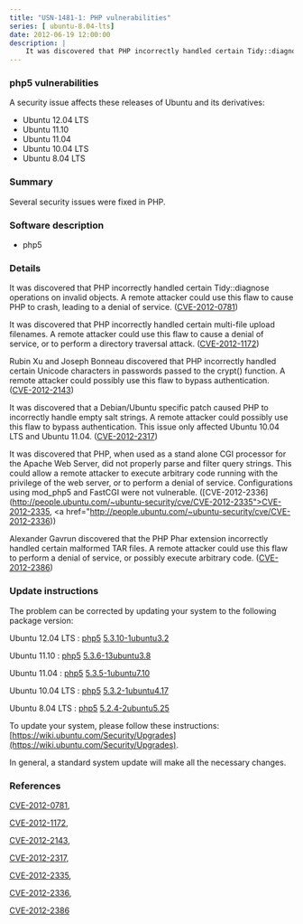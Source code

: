 ```yaml
---
title: "USN-1481-1: PHP vulnerabilities"
series: [ ubuntu-8.04-lts]
date: 2012-06-19 12:00:00
description: |
    It was discovered that PHP incorrectly handled certain Tidy::diagnose operations on invalid objects. A remote attacker could use this flaw to cause PHP to crash, leading to a denial of service. ([CVE-2012-0781](http://people.ubuntu.com/~ubuntu-security/cve/CVE-2012-0781))
--- 
```

 
 


### php5 vulnerabilities

A security issue affects these releases of Ubuntu and its derivatives:

* Ubuntu 12.04 LTS
* Ubuntu 11.10
* Ubuntu 11.04
* Ubuntu 10.04 LTS
* Ubuntu 8.04 LTS

### Summary

Several security issues were fixed in PHP. 

### Software description

* php5 

### Details

It was discovered that PHP incorrectly handled certain Tidy::diagnose operations on invalid objects. A remote attacker could use this flaw to cause PHP to crash, leading to a denial of service. ([CVE-2012-0781](http://people.ubuntu.com/~ubuntu-security/cve/CVE-2012-0781))

It was discovered that PHP incorrectly handled certain multi-file upload filenames. A remote attacker could use this flaw to cause a denial of service, or to perform a directory traversal attack. ([CVE-2012-1172](http://people.ubuntu.com/~ubuntu-security/cve/CVE-2012-1172))

Rubin Xu and Joseph Bonneau discovered that PHP incorrectly handled certain Unicode characters in passwords passed to the crypt() function. A remote attacker could possibly use this flaw to bypass authentication. ([CVE-2012-2143](http://people.ubuntu.com/~ubuntu-security/cve/CVE-2012-2143))

It was discovered that a Debian/Ubuntu specific patch caused PHP to incorrectly handle empty salt strings. A remote attacker could possibly use this flaw to bypass authentication. This issue only affected Ubuntu 10.04 LTS and Ubuntu 11.04. ([CVE-2012-2317](http://people.ubuntu.com/~ubuntu-security/cve/CVE-2012-2317))

It was discovered that PHP, when used as a stand alone CGI processor for the Apache Web Server, did not properly parse and filter query strings. This could allow a remote attacker to execute arbitrary code running with the privilege of the web server, or to perform a denial of service. Configurations using mod_php5 and FastCGI were not vulnerable. ([CVE-2012-2336](http://people.ubuntu.com/~ubuntu-security/cve/CVE-2012-2335">CVE-2012-2335</a>, <a href="http://people.ubuntu.com/~ubuntu-security/cve/CVE-2012-2336))

Alexander Gavrun discovered that the PHP Phar extension incorrectly handled certain malformed TAR files. A remote attacker could use this flaw to perform a denial of service, or possibly execute arbitrary code. ([CVE-2012-2386](http://people.ubuntu.com/~ubuntu-security/cve/CVE-2012-2386)) 

### Update instructions

The problem can be corrected by updating your system to the following package version:

Ubuntu 12.04 LTS
 : [php5](https://launchpad.net/ubuntu/+source/php5) <span> [5.3.10-1ubuntu3.2](https://launchpad.net/ubuntu/+source/php5/5.3.10-1ubuntu3.2) </span> 

Ubuntu 11.10
 : [php5](https://launchpad.net/ubuntu/+source/php5) <span> [5.3.6-13ubuntu3.8](https://launchpad.net/ubuntu/+source/php5/5.3.6-13ubuntu3.8) </span> 

Ubuntu 11.04
 : [php5](https://launchpad.net/ubuntu/+source/php5) <span> [5.3.5-1ubuntu7.10](https://launchpad.net/ubuntu/+source/php5/5.3.5-1ubuntu7.10) </span> 

Ubuntu 10.04 LTS
 : [php5](https://launchpad.net/ubuntu/+source/php5) <span> [5.3.2-1ubuntu4.17](https://launchpad.net/ubuntu/+source/php5/5.3.2-1ubuntu4.17) </span> 

Ubuntu 8.04 LTS
 : [php5](https://launchpad.net/ubuntu/+source/php5) <span> [5.2.4-2ubuntu5.25](https://launchpad.net/ubuntu/+source/php5/5.2.4-2ubuntu5.25) </span> 

To update your system, please follow these instructions: [https://wiki.ubuntu.com/Security/Upgrades](https://wiki.ubuntu.com/Security/Upgrades).

In general, a standard system update will make all the necessary changes. 

### References

 
 [CVE-2012-0781](http://people.ubuntu.com/~ubuntu-security/cve/CVE-2012-0781), 

 [CVE-2012-1172](http://people.ubuntu.com/~ubuntu-security/cve/CVE-2012-1172), 

 [CVE-2012-2143](http://people.ubuntu.com/~ubuntu-security/cve/CVE-2012-2143), 

 [CVE-2012-2317](http://people.ubuntu.com/~ubuntu-security/cve/CVE-2012-2317), 

 [CVE-2012-2335](http://people.ubuntu.com/~ubuntu-security/cve/CVE-2012-2335), 

 [CVE-2012-2336](http://people.ubuntu.com/~ubuntu-security/cve/CVE-2012-2336), 

 [CVE-2012-2386](http://people.ubuntu.com/~ubuntu-security/cve/CVE-2012-2386)
 

